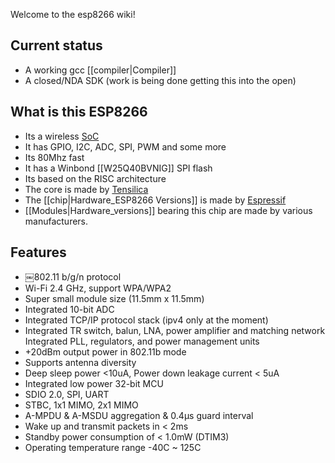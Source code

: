 Welcome to the esp8266 wiki!

## Current status
* A working gcc [[compiler|Compiler]]
* A closed/NDA SDK (work is being done getting this into the open)


## What is this ESP8266
* Its a wireless [SoC](https://en.wikipedia.org/wiki/System_on_a_chip)
* It has GPIO, I2C, ADC, SPI, PWM and some more
* Its 80Mhz fast
* It has a Winbond [[W25Q40BVNIG]] SPI flash
* Its based on the RISC architecture
* The core is made by [Tensilica](http://ip.cadence.com/)
* The [[chip|Hardware_ESP8266 Versions]] is made by [Espressif](espressif.com/en/products/esp8266/)
* [[Modules|Hardware_versions]] bearing this chip are made by various manufacturers.

## Features
* ￼802.11 b/g/n protocol
* Wi-Fi 2.4 GHz, support WPA/WPA2
* Super small module size (11.5mm x 11.5mm)
* Integrated 10-bit ADC
* Integrated TCP/IP protocol stack (ipv4 only at the moment)
* Integrated TR switch, balun, LNA, power amplifier and matching network Integrated PLL, regulators, and power management units
* +20dBm output power in 802.11b mode
* Supports antenna diversity
* Deep sleep power <10uA, Power down leakage current < 5uA
* Integrated low power 32-bit MCU
* SDIO 2.0, SPI, UART
* STBC, 1x1 MIMO, 2x1 MIMO
* A-MPDU & A-MSDU aggregation & 0.4μs guard interval
* Wake up and transmit packets in < 2ms
* Standby power consumption of < 1.0mW (DTIM3)
* Operating temperature range -40C ~ 125C